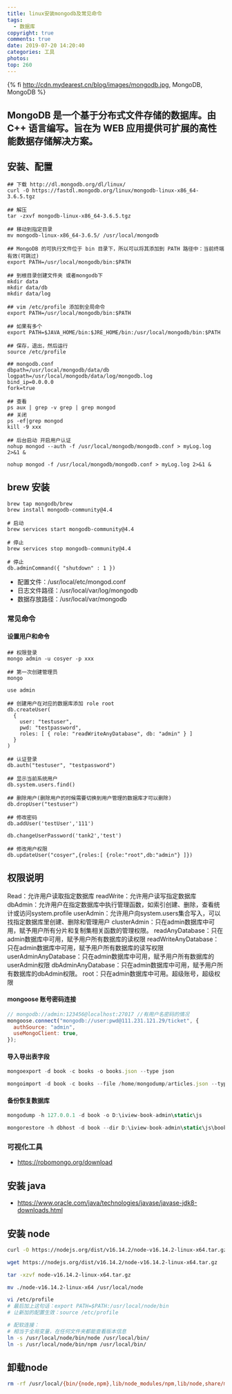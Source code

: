 ```yaml
---
title: linux安装mongodb及常见命令
tags:
  - 数据库
copyright: true
comments: true
date: 2019-07-20 14:20:40
categories: 工具
photos:
top: 260
---
```


{% fi http://cdn.mydearest.cn/blog/images/mongodb.jpg, MongoDB, MongoDB %}

## MongoDB 是一个基于分布式文件存储的数据库。由 C++ 语言编写。旨在为 WEB 应用提供可扩展的高性能数据存储解决方案。

<!--more-->

## 安装、配置

```shell
## 下载 http://dl.mongodb.org/dl/linux/
curl -O https://fastdl.mongodb.org/linux/mongodb-linux-x86_64-3.6.5.tgz

## 解压
tar -zxvf mongodb-linux-x86_64-3.6.5.tgz

## 移动到指定目录
mv mongodb-linux-x86_64-3.6.5/ /usr/local/mongodb

## MongoDB 的可执行文件位于 bin 目录下，所以可以将其添加到 PATH 路径中：当前终端有效(可跳过)
export PATH=/usr/local/mongodb/bin:$PATH

## 到根目录创建文件夹 或者mongodb下
mkdir data
mkdir data/db
mkdir data/log

## vim /etc/profile 添加到全局命令
export PATH=/usr/local/mongodb/bin:$PATH

## 如果有多个
export PATH=$JAVA_HOME/bin:$JRE_HOME/bin:/usr/local/mongodb/bin:$PATH

## 保存，退出，然后运行
source /etc/profile
```

```shell
## mongodb.conf
dbpath=/usr/local/mongodb/data/db
logpath=/usr/local/mongodb/data/log/mongodb.log
bind_ip=0.0.0.0
fork=true
```

```shell
## 查看
ps aux | grep -v grep | grep mongod
## 关闭
ps -ef|grep mongod
kill -9 xxx

## 后台启动 开启用户认证
nohup mongod --auth -f /usr/local/mongodb/mongodb.conf > myLog.log 2>&1 &

nohup mongod -f /usr/local/mongodb/mongodb.conf > myLog.log 2>&1 &
```

## brew 安装

```shell
brew tap mongodb/brew
brew install mongodb-community@4.4

# 启动
brew services start mongodb-community@4.4

# 停止
brew services stop mongodb-community@4.4

# 停止
db.adminCommand({ "shutdown" : 1 })
```

- 配置文件：/usr/local/etc/mongod.conf
- 日志文件路径：/usr/local/var/log/mongodb
- 数据存放路径：/usr/local/var/mongodb

### 常见命令

#### 设置用户和命令

```shell
## 权限登录
mongo admin -u cosyer -p xxx

## 第一次创建管理员
mongo

use admin

## 创建用户在对应的数据库添加 role root
db.createUser(
  {
    user: "testuser",
    pwd: "testpassword",
    roles: [ { role: "readWriteAnyDatabase", db: "admin" } ]
  }
)

## 认证登录
db.auth("testuser", "testpassword")

## 显示当前系统用户
db.system.users.find()

## 删除用户(删除用户的时候需要切换到用户管理的数据库才可以删除)
db.dropUser("testuser")

## 修改密码
db.addUser('testUser','111')

db.changeUserPassword('tank2','test')

## 修改用户权限
db.updateUser("cosyer",{roles:[ {role:"root",db:"admin"} ]})
```

## 权限说明
Read：允许用户读取指定数据库
readWrite：允许用户读写指定数据库
dbAdmin：允许用户在指定数据库中执行管理函数，如索引创建、删除，查看统计或访问system.profile
userAdmin：允许用户向system.users集合写入，可以找指定数据库里创建、删除和管理用户
clusterAdmin：只在admin数据库中可用，赋予用户所有分片和复制集相关函数的管理权限。
readAnyDatabase：只在admin数据库中可用，赋予用户所有数据库的读权限
readWriteAnyDatabase：只在admin数据库中可用，赋予用户所有数据库的读写权限
userAdminAnyDatabase：只在admin数据库中可用，赋予用户所有数据库的userAdmin权限
dbAdminAnyDatabase：只在admin数据库中可用，赋予用户所有数据库的dbAdmin权限。
root：只在admin数据库中可用。超级账号，超级权限

#### mongoose 账号密码连接

```js
// mongodb://admin:123456@localhost:27017 //有用户名密码的情况
mongoose.connect("mongodb://user:pwd@111.231.121.29/ticket", {
  authSource: "admin",
  useMongoClient: true,
});
```

#### 导入导出表字段

```js
mongoexport -d book -c books -o books.json --type json

mongoimport -d book -c books --file /home/mongodump/articles.json --type json
```

#### 备份恢复数据库

```js
mongodump -h 127.0.0.1 -d book -o D:\iview-book-admin\static\js

mongorestore -h dbhost -d book --dir D:\iview-book-admin\static\js\book
```

### 可视化工具

- https://robomongo.org/download

## 安装 java

- https://www.oracle.com/java/technologies/javase/javase-jdk8-downloads.html

## 安装 node
```bash
curl -O https://nodejs.org/dist/v16.14.2/node-v16.14.2-linux-x64.tar.gz

wget https://nodejs.org/dist/v16.14.2/node-v16.14.2-linux-x64.tar.gz

tar -xzvf node-v16.14.2-linux-x64.tar.gz

mv ./node-v16.14.2-linux-x64 /usr/local/node

vi /etc/profile
# 最后加上这句话：export PATH=$PATH:/usr/local/node/bin
# 让新加的配置生效：source /etc/profile

# 配软连接：
# 相当于全局变量，在任何文件夹都能查看版本信息
ln -s /usr/local/node/bin/node /usr/local/bin/
ln -s /usr/local/node/bin/npm /usr/local/bin/
```

## 卸载node
```bash
rm -rf /usr/local/{bin/{node,npm},lib/node_modules/npm,lib/node,share/man/*/node.*}
```
